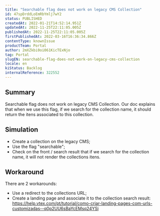 ```yaml
---
title: "Searchable flag does not work on legacy CMS Collection"
id: 47spDrddLoEmRbYmlj7wY2
status: PUBLISHED
createdAt: 2022-01-21T14:52:14.951Z
updatedAt: 2022-11-25T22:11:05.005Z
publishedAt: 2022-11-25T22:11:05.005Z
firstPublishedAt: 2022-03-16T16:36:34.866Z
contentType: knownIssue
productTeam: Portal
author: 2mXZkbi0oi061KicTExNjo
tag: Portal
slugEN: searchable-flag-does-not-work-on-legacy-cms-collection
locale: en
kiStatus: Backlog
internalReference: 322552
---
```


## Summary


Searchable flag does not work on legacy CMS Collection. Our doc explains that when we use this flag, if we search for the collection name, it should return the itens associated to this collection.



## Simulation


- Create a collection on the legacy CMS;
- Use the flag "searchable";
- Check on the front / search result that if we search for the collection name, it will not render the collections itens.



## Workaround


There are 2 workarounds:
- Use a redirect to the collections URL;
- Create a landing page and associate it to the collection search result: https://help.vtex.com/pt/tutorial/como-criar-landing-pages-com-urls-customizadas--q0p2UU6sBaYcEMsq24YSi


